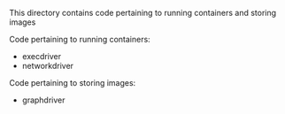 This directory contains code pertaining to running containers and storing images

Code pertaining to running containers:

 - execdriver
 - networkdriver

Code pertaining to storing images:

 - graphdriver
